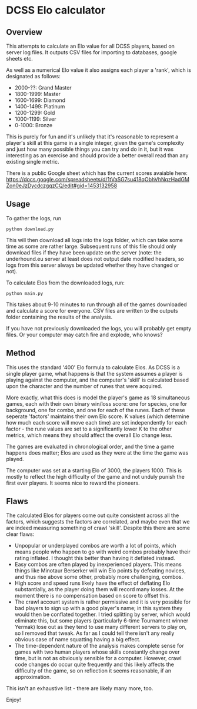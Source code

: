 # DCSS Elo calculator

## Overview

This attempts to calculate an Elo value for all DCSS players, based on server log files. It outputs CSV files for importing to databases, google sheets etc.

As well as a numerical Elo value it also assigns each player a 'rank', which is designated as follows:

- 2000-??: Grand Master
- 1800-1999: Master
- 1600-1699: Diamond
- 1400-1499: Platinum
- 1200-1299: Gold
- 1000-1199: Silver
- 0-1000: Bronze

This is purely for fun and it's unlikely that it's reasonable to represent a player's skill at this game in a single integer, given the game's complexity and just how many possible things you can try and do in it, but it was interesting as an exercise and should provide a better overall read than any existing single metric.

There is a public Google sheet which has the current scores avaiable here: https://docs.google.com/spreadsheets/d/1tVaSG7su418qObhVhNqzHadGMZon0eJzDycdczgqzCQ/edit#gid=1453132958 

## Usage

To gather the logs, run

``python download.py``

This will then download all logs into the logs folder, which can take some time as some are rather large. Subsequent runs of this file should only download files if they have been update on the server (note: the underhound.eu server at least does not output date modified headers, so logs from this server always be updated whether they have changed or not).

To calculate Elos from the downloaded logs, run:

``python main.py``

This takes about 9-10 minutes to run through all of the games downloaded and calculate a score for everyone. CSV files are written to the outputs folder containing the results of the analysis.

If you have not previously downloaded the logs, you will probably get empty files. Or your computer may catch fire and explode, who knows?

## Method

This uses the standard '400' Elo formula to calculate Elos. As DCSS is a single player game, what happens is that the system assumes a player is playing against the computer, and the computer's 'skill' is calculated based upon the character and the number of runes that were acquired.

More exactly, what this does is model the player's game as 18 simultaneous games, each with their own binary win/loss score: one for species, one for background, one for combo, and one for each of the runes. Each of these seperate 'factors' maintains their own Elo score. K values (which determine how much each score will move each time) are set independently for each factor - the rune values are set to a significantly lower K to the other metrics, which means they should affect the overall Elo change less.

The games are evaluated in chronological order, and the time a game happens does matter; Elos are used as they were at the time the game was played.

The computer was set at a starting Elo of 3000, the players 1000. This is mostly to reflect the high difficulty of the game and not unduly punish the first ever players. It seems nice to reward the pioneers.

## Flaws

The calculated Elos for players come out quite consistent across all the factors, which suggests the factors are correlated, and maybe even that we are indeed measuring something of crawl 'skill'. Despite this there are some clear flaws:

- Unpopular or underplayed combos are worth a lot of points, which means people who happen to go with weird combos probably have their rating inflated. I thought this better than having it deflated instead.
- Easy combos are often played by inexperienced players. This means things like Minotaur Berserker will win Elo points by defeating novices, and thus rise above some other, probably more challenging, combos.
- High score and speed runs likely have the effect of deflating Elo substantially, as the player doing them will record many losses. At the moment there is no compensation based on score to offset this.
- The crawl account system is rather permissive and it is very possible for bad players to sign up with a good player's name; in this system they would then be conflated together. I tried splitting by server, which would eliminate this, but some players (particularly 6-time Tournament winner Yermak) lose out as they tend to use many different servers to play on, so I removed that tweak. As far as I could tell there isn't any really obvious case of name squatting having a big effect.
- The time-dependent nature of the analysis makes complete sense for games with two human players whose skills constantly change over time, but is not as obviously sensible for a computer. However, crawl code changes do occur quite frequently and this likely affects the difficulty of the game, so on reflection it seems reasonable, if an approximation.

This isn't an exhaustive list - there are likely many more, too.

Enjoy!